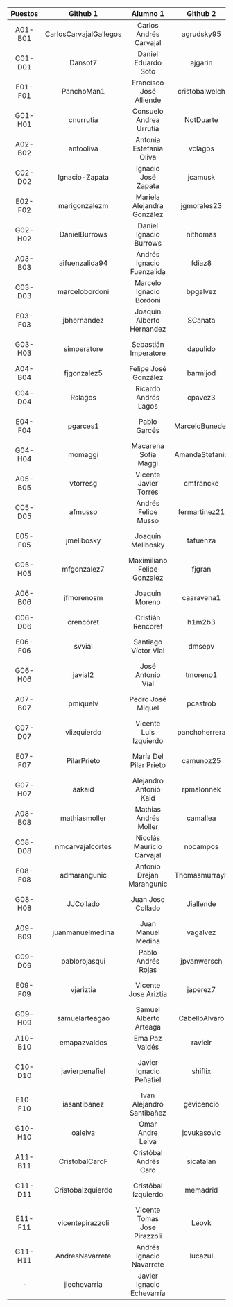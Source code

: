 | Puestos | Github 1 | Alumno 1 | Github 2 | Alumno 2 |
|:-------:|:--------------:|:---------------:|:---------------:|:---------------:|
| A01-B01 | CarlosCarvajalGallegos | Carlos Andrés Carvajal | agrudsky95 | Andrés Grudsky |
| C01-D01 | Dansot7 | Daniel Eduardo Soto | ajgarin | Andrés Jesús Garín |
| E01-F01 | PanchoMan1 | Francisco José Alliende | cristobalwelch | Cristóbal Welch |
| G01-H01 | cnurrutia | Consuelo Andrea Urrutia | NotDuarte | Carlos Javier Duarte |
| A02-B02 | antooliva | Antonia Estefania Oliva | vclagos | Valentina Clio Lagos |
| C02-D02 | Ignacio-Zapata | Ignacio José Zapata | jcamusk | Joaquín Andrés Camus |
| E02-F02 | marigonzalezm | Mariela Alejandra González | jgmorales23 | Javier Ignacio Morales |
| G02-H02 | DanielBurrows | Daniel Ignacio Burrows | nithomas | Nicolas Ignacio Thomas |
| A03-B03 | aifuenzalida94 | Andrés Ignacio Fuenzalida | fdiaz8 | Fernando Diaz |
| C03-D03 | marcelobordoni | Marcelo Ignacio Bordoni | bpgalvez | Bernardita Paz Gálvez |
| E03-F03 | jbhernandez | Joaquin Alberto Hernandez | SCanata | Stefano Antonio Canata |
| G03-H03 | simperatore | Sebastián Imperatore | dapulido | Diego Andrés Pulido |
| A04-B04 | fjgonzalez5 | Felipe José González | barmijod | Benjamín Armijo |
| C04-D04 | Rslagos | Ricardo Andrés Lagos | cpavez3 | Cristóbal Pavez |
| E04-F04 | pgarces1 | Pablo Garcés | MarceloBuneder | Marcelo Ignacio Buneder |
| G04-H04 | momaggi | Macarena Sofia Maggi | AmandaStefanic | Amanda Heidi Stefanic |
| A05-B05 | vtorresg | Vicente Javier Torres | cmfrancke | Cristóbal Manuel Francke |
| C05-D05 | afmusso | Andrés Felipe Musso | fermartinez21 | Fernanda Consuelo Martinez |
| E05-F05 | jmelibosky | Joaquín Melibosky | tafuenza | Tomás Andrés Fuenzalida |
| G05-H05 | mfgonzalez7 | Maximiliano Felipe Gonzalez | fjgran | Federico José Gran |
| A06-B06 | jfmorenosm | Joaquín Moreno | caaravena1 | Cristobal Andres Aravena |
| C06-D06 | crencoret | Cristián Rencoret | h1m2b3 | Hugo Pablo Montes |
| E06-F06 | svvial | Santiago Víctor Vial | dmsepv | Diego Miguel Sepúlveda |
| G06-H06 | javial2 | José Antonio Vial | tmoreno1 | Tomás Moreno |
| A07-B07 | pmiquelv | Pedro José Miquel | pcastrob | Pablo Ignacio Castro |
| C07-D07 | vlizquierdo | Vicente Luis Izquierdo | panchoherrera | Francisco Javier Herrera |
| E07-F07 | PilarPrieto | María Del Pilar Prieto | camunoz25 | Carlos Andrés Muñoz |
| G07-H07 | aakaid | Alejandro Antonio Kaid | rpmalonnek | Rommy Pauline Malonnek |
| A08-B08 | mathiasmoller | Mathias Andrés Moller | camallea | Carolina Andrea Mallea |
| C08-D08 | nmcarvajalcortes | Nicolás Mauricio Carvajal | nocampos | Nicolás Orlando Campos |
| E08-F08 | admarangunic | Antonio Drejan Marangunic | Thomasmurrayh | Thomas Murray |
| G08-H08 | JJCollado | Juan Jose Collado | Jiallende | Juan Ignacio Allende |
| A09-B09 | juanmanuelmedina | Juan Manuel Medina | vagalvez | Víctor Andrés Gálvez |
| C09-D09 | pablorojasqui | Pablo Andrés Rojas | jpvanwersch | Juan Pablo Van Wersch |
| E09-F09 | vjariztia | Vicente Jose Ariztia | japerez7 | José Antonio Pérez |
| G09-H09 | samuelarteagao | Samuel Alberto Arteaga | CabelloAlvaro | Alvaro Agustin Cabello |
| A10-B10 | emapazvaldes | Ema Paz Valdés | ravielr | Rodrigo Andrés Viel |
| C10-D10 | javierpenafiel | Javier Ignacio Peñafiel | shiflix | Lucas Alfonso Rodrigo Ern Schiefelbein |
| E10-F10 | iasantibanez | Ivan Alejandro Santibañez | gevicencio | Gonzalo Eduardo Vicencio |
| G10-H10 | oaleiva | Omar Andre Leiva | jcvukasovic | Javiera Cristina Vukasovic |
| A11-B11 | CristobalCaroF | Cristóbal Andrés Caro | sicatalan | Sebastián Ignacio Catalán |
| C11-D11 | CristobaIzquierdo | Cristóbal Izquierdo | memadrid | Michelle Belén Madrid |
| E11-F11 | vicentepirazzoli | Vicente Tomas Jose Pirazzoli | Leovk | Leonel Esteban Venegas |
| G11-H11 | AndresNavarrete | Andrés Ignacio Navarrete | lucazul | Lucas Rodríguez |
| - | jiechevarria | Javier Ignacio Echevarría |  |  |

